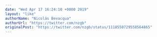```yaml
---
date: "Wed Apr 17 16:24:10 +0000 2019"
layout: "like"
authorName: "Nicolás Bevacqua"
authorUrl: "https://twitter.com/nzgb"
originalPost: "https://twitter.com/nzgb/status/1118550729558564865"
---
```


